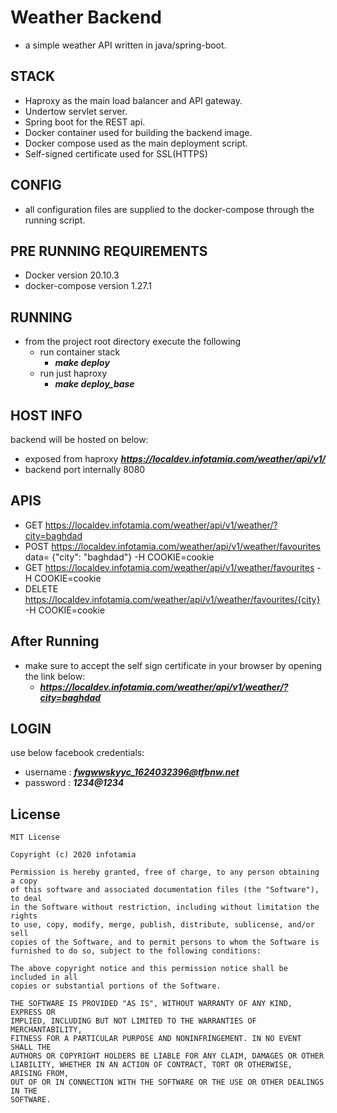 # Weather Backend
- a simple weather API written in java/spring-boot.
## STACK
- Haproxy as the main load balancer and API gateway.
- Undertow servlet server.
- Spring boot for the REST api.
- Docker container used for building the backend image.
- Docker compose used as the main deployment script.
- Self-signed certificate used for SSL(HTTPS)

## CONFIG
- all configuration files are supplied to the docker-compose through the running script.

## PRE RUNNING REQUIREMENTS
- Docker version 20.10.3
- docker-compose version 1.27.1

## RUNNING
- from the project root directory execute the following
    - run container stack
        - ***make deploy***
    - run just haproxy
        - ***make deploy_base***
## HOST INFO
backend will be hosted on below:
- exposed from haproxy ***https://localdev.infotamia.com/weather/api/v1/***
- backend port internally 8080

## APIS
- GET https://localdev.infotamia.com/weather/api/v1/weather/?city=baghdad
- POST https://localdev.infotamia.com/weather/api/v1/weather/favourites data= {"city": "baghdad"} -H COOKIE=cookie
- GET https://localdev.infotamia.com/weather/api/v1/weather/favourites -H COOKIE=cookie
- DELETE https://localdev.infotamia.com/weather/api/v1/weather/favourites/{city} -H COOKIE=cookie

## After Running
- make sure to accept the self sign certificate in your browser by opening the link below:
    - ***https://localdev.infotamia.com/weather/api/v1/weather/?city=baghdad***
    
## LOGIN
use below facebook credentials:
- username : ***fwgwwskyyc_1624032396@tfbnw.net***
- password : ***1234@1234***

## License
```
MIT License

Copyright (c) 2020 infotamia

Permission is hereby granted, free of charge, to any person obtaining a copy
of this software and associated documentation files (the "Software"), to deal
in the Software without restriction, including without limitation the rights
to use, copy, modify, merge, publish, distribute, sublicense, and/or sell
copies of the Software, and to permit persons to whom the Software is
furnished to do so, subject to the following conditions:

The above copyright notice and this permission notice shall be included in all
copies or substantial portions of the Software.

THE SOFTWARE IS PROVIDED "AS IS", WITHOUT WARRANTY OF ANY KIND, EXPRESS OR
IMPLIED, INCLUDING BUT NOT LIMITED TO THE WARRANTIES OF MERCHANTABILITY,
FITNESS FOR A PARTICULAR PURPOSE AND NONINFRINGEMENT. IN NO EVENT SHALL THE
AUTHORS OR COPYRIGHT HOLDERS BE LIABLE FOR ANY CLAIM, DAMAGES OR OTHER
LIABILITY, WHETHER IN AN ACTION OF CONTRACT, TORT OR OTHERWISE, ARISING FROM,
OUT OF OR IN CONNECTION WITH THE SOFTWARE OR THE USE OR OTHER DEALINGS IN THE
SOFTWARE.
```
 

